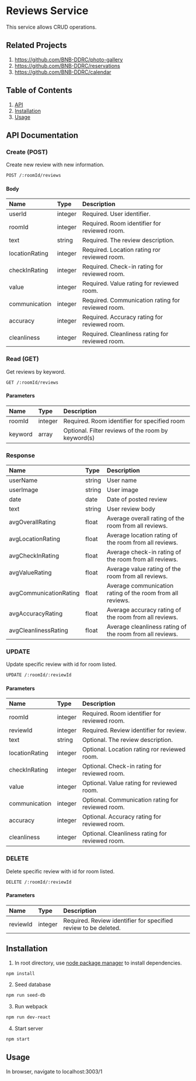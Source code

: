 # Reviews Service
This service allows CRUD operations.

## Related Projects
1. https://github.com/BNB-DDRC/photo-gallery
2. https://github.com/BNB-DDRC/reservations
3. https://github.com/BNB-DDRC/calendar


## Table of Contents

1. [API](#API)
2. [Installation](#Installation)
3. [Usage](#Usage)

## API Documentation


### Create (POST)
Create new review with new information.

```bash
POST /:roomId/reviews
```

#### Body
| Name          | Type          | Description   |
| :------------ | :-------------| :-------------|
| userId        | integer       | Required. User identifier.   |
| roomId        | integer       | Required. Room identifier for reviewed room.    |
| text          | string        | Required. The review description.     |
| locationRating| integer       | Required. Location rating ror reviewed room.     |
| checkInRating | integer       | Required. Check-in rating for reviewed room.     |
| value         | integer       | Required. Value rating for reviewed room.    |
| communication | integer       | Required. Communication rating for reviewed room.   |
| accuracy      | integer       | Required. Accuracy rating for reviewed room.    |
| cleanliness   | integer       | Required. Cleanliness rating for reviewed room.    |



### Read (GET)
Get reviews by keyword.

```bash
GET /:roomId/reviews
```

#### Parameters
| Name          | Type          | Description   |
| :------------ | :-------------| :-------------|
| roomId        | integer       | Required. Room identifier for specified room    |
| keyword       | array         | Optional. Filter reviews of the room by keyword(s)     |


### Response
| Name          | Type          | Description   |
| :------------ | :-------------| :-------------|
| userName      | string        | User name     |
| userImage     | string        | User image    |
| date          | date          | Date of posted review |
| text          | string        | User review body     |
| avgOverallRating| float       | Average overall rating of the room from all reviews. 
| avgLocationRating| float      | Average location rating of the room from all reviews.     |  
| avgCheckInRating | float      | Average check-in rating of the room from all reviews.     | 
| avgValueRating   | float      | Average value rating of the room from all reviews.     | 
| avgCommunicationRating | float| Average communication rating of the room from all reviews.     | 
| avgAccuracyRating | float | Average accuracy rating of the room from all reviews.|
| avgCleanlinessRating | float | Average cleanliness rating of the room from all reviews.|

### UPDATE
Update specific review with id for room listed.

```bash
UPDATE /:roomId/:reviewId
```

#### Parameters
| Name          | Type          | Description   |
| :------------ | :-------------| :-------------|
| roomId        | integer       | Required. Room identifier for reviewed room.    |
| reviewId      | integer       | Required. Review identifier for review.      |
| text          | string        | Optional. The review description.     |
| locationRating| integer       | Optional. Location rating ror reviewed room.     |
| checkInRating | integer       | Optional. Check-in rating for reviewed room.     |
| value         | integer       | Optional. Value rating for reviewed room.    |
| communication | integer       | Optional. Communication rating for reviewed room.   |
| accuracy      | integer       | Optional. Accuracy rating for reviewed room.    |
| cleanliness   | integer       | Optional. Cleanliness rating for reviewed room.    |


### DELETE
Delete specific review with id for room listed.

```bash
DELETE /:roomId/:reviewId
```

#### Parameters
| Name          | Type          | Description   |
| :------------ | :-------------| :-------------|
| reviewId      | integer       | Required. Review identifier for specified review to be deleted.|


## Installation
1. In root directory, use [node package manager](https://www.npmjs.com/get-npm) to install dependencies.
```bash
npm install
```
2. Seed database
```bash
npm run seed-db
```
3. Run webpack
```bash
npm run dev-react
```
4. Start server 
```bash
npm start
```
## Usage
In browser, navigate to localhost:3003/1

